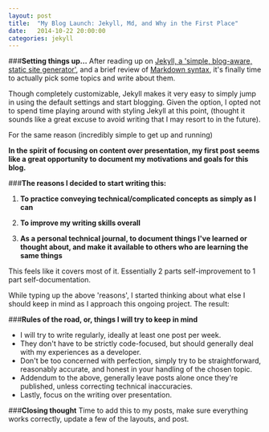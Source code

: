 ```yaml
---
layout: post
title:  "My Blog Launch: Jekyll, Md, and Why in the First Place"
date:   2014-10-22 20:00:00
categories: jekyll 
---
```

###**Setting things up...**
After reading up on [Jekyll, a 'simple, blog-aware, static site generator'](http://jekyllrb.com/docs/home/), and a brief review of [Markdown syntax](https://github.com/adam-p/markdown-here/wiki/Markdown-Cheatsheet), it's finally time to actually pick some topics and write about them.  

Though completely customizable, Jekyll makes it very easy to simply jump in using the default settings and start blogging.  Given the option, I opted not to spend time playing around with styling Jekyll at this point, (thought it sounds like a great excuse to avoid writing that I may resort to in the future).

For the same reason (incredibly simple to get up and running)

**In the spirit of focusing on content over presentation, my first post seems like a great opportunity to document my motivations and goals for this blog.**


###**The reasons I decided to start writing this:**

1. **To practice conveying technical/complicated concepts as simply as I can**

2. **To improve my writing skills overall**

3. **As a personal technical journal, to document things I've learned or thought about, and make it available to others who are learning the same things**

This feels like it covers most of it.  Essentially 2 parts self-improvement to 1 part self-documentation.


While typing up the above 'reasons', I started thinking about what else I should keep in mind as I approach this ongoing project.  The result:

###**Rules of the road, or, things I will try to keep in mind**
* I will try to write regularly, ideally at least one post per week.  
* They don't have to be strictly code-focused, but should generally deal with my experiences as a developer.
* Don't be too concerned with perfection, simply try to be straightforward, reasonably accurate, and honest in your handling of the chosen topic.
* Addendum to the above, generally leave posts alone once they're published, unless correcting technical inaccuracies.
* Lastly, focus on the writing over presentation.


###**Closing thought**
Time to add this to my posts, make sure everything works correctly, update a few of the layouts, and post.  




